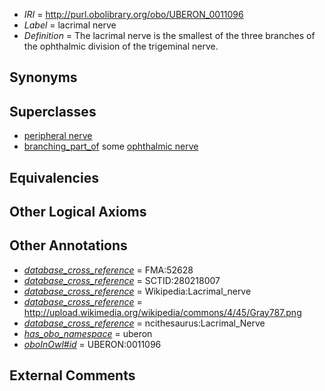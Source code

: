  * *IRI* = http://purl.obolibrary.org/obo/UBERON_0011096
 * *Label* = lacrimal nerve
 * *Definition* = The lacrimal nerve is the smallest of the three branches of the ophthalmic division of the trigeminal nerve.

## Synonyms


## Superclasses

 * [peripheral nerve](../../UBERON/03/UBERON_0002003.md)
 * [branching_part_of](../../RO/80/RO_0002380.md) some [ophthalmic nerve](../../UBERON/48/UBERON_0000348.md)

## Equivalencies


## Other Logical Axioms


## Other Annotations

 * *[database_cross_reference](../../ef/oboInOwl#hasDbXref.md)* = FMA:52628
 * *[database_cross_reference](../../ef/oboInOwl#hasDbXref.md)* = SCTID:280218007
 * *[database_cross_reference](../../ef/oboInOwl#hasDbXref.md)* = Wikipedia:Lacrimal_nerve
 * *[database_cross_reference](../../ef/oboInOwl#hasDbXref.md)* = http://upload.wikimedia.org/wikipedia/commons/4/45/Gray787.png
 * *[database_cross_reference](../../ef/oboInOwl#hasDbXref.md)* = ncithesaurus:Lacrimal_Nerve
 * *[has_obo_namespace](../../ce/oboInOwl#hasOBONamespace.md)* = uberon
 * *[oboInOwl#id](../../id/oboInOwl#id.md)* = UBERON:0011096

## External Comments

